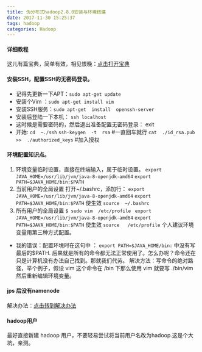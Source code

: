 ```yaml
---
title: 伪分布式hadoop2.8.0安装与环境搭建
date: 2017-11-30 15:25:37
tags: hadoop
categories: Hadoop
---
```

#### 详细教程
这儿有篇宝典，简单有效，相见恨晚：[点击打开宝典](https://www.jianyujianyu.com/ubuntu16.04-hadoop2.8.0/)
<!--more-->
#### 安装SSH，配置SSH的无密码登录。
- 记得先更新一下APT：`sudo apt-get update`
- 安装个Vim ：`sudo apt-get install vim`
- 安装SSH服务：`sudo apt-get  install  openssh-server`
- 安装后登陆一下本机： `ssh localhost`
- 这时候是需要密码的，然后退出准备配置无密码登录： exit
- 开始:
	`cd  ~./ssh` 
    `ssh-keygen  -t  rsa`     #一直回车就行
    `cat  ./id_rsa.pub  >>  ./authorized_keys` #加入授权
#### 环境配置知识点。
1. 环境变量临时设置，直接在终端输入，属于临时设置。
`export  JAVA_HOME=/usr/lib/jvm/java-8-openjdk-amd64`
`export PATH=$JAVA_HOME/bin:$PATH`
2. 当前用户的全局设置
打开~/.bashrc，添加行：
`export JAVA_HOME=/usr/lib/jvm/java-8-openjdk-amd64`
`export PATH=$JAVA_HOME/bin:$PATH`
使生效
 `source  ~/.bashrc` 
3. 所有用户的全局设置
`$ sudo vim  /etc/profile `
`export JAVA_HOME=/usr/lib/jvm/java-8-openjdk-amd64`
`export PATH=$JAVA_HOME/bin:$PATH`
使生效
`source   /etc/profile`
个人建议环境变量用第三种方式配置。
- 我的错误：配置环境时在这句中 ： `export PATH=$JAVA_HOME/bin:` 中没有写最后的$PATH.
后果就是所有的命令都无法正常使用了。怎么办呢？命令还在只是计算机没有办法自己找到。那就我们代劳。
解决方法：写命令的绝对路径，举个例子，假设 vim 这个命令在 /bin 下那么使用 vim 就要写  ./bin/vim  然后重新编辑环境变量。
#### jps 后没有namenode
解决办法：[点击转到解决办法](https://www.zhihu.com/question/31239901)
#### hadoop用户
最好直接新建 hadoop 用户，不要轻易尝试将当前用户名改为hadoop.这是个大坑，亲测。